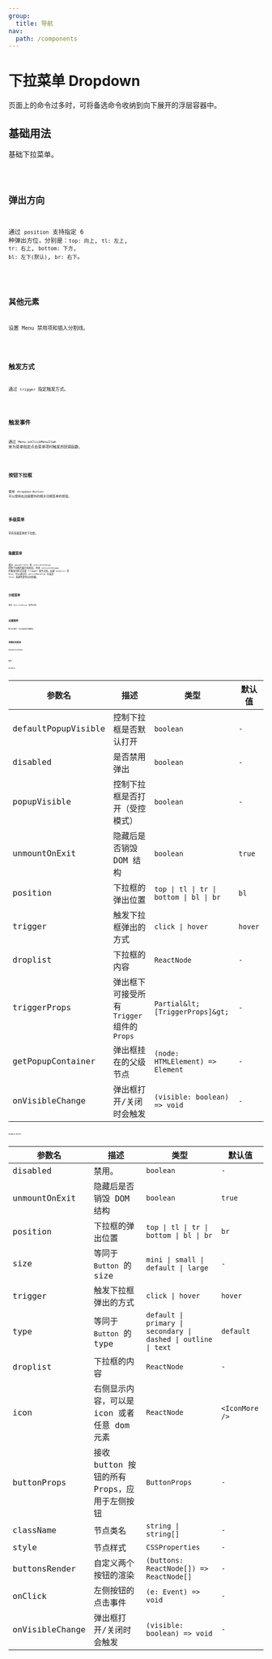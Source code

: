 ```yaml
---
group:
  title: 导航
nav:
  path: /components
---
```


# 下拉菜单 Dropdown

页面上的命令过多时，可将备选命令收纳到向下展开的浮层容器中。

## 基础用法

基础下拉菜单。

<code src="./__demo__/basic">

## 弹出方向

通过 `position` 支持指定 6 种弹出方位，分别是：`top: 向上`, `tl: 左上`, `tr: 右上`, `bottom: 下方`, `bl: 左下(默认)`, `br: 右下`。

<code src="./__demo__/position">

## 其他元素

设置 Menu 禁用项和插入分割线。

<code src="./__demo__/extra-element">

## 触发方式

通过 `trigger` 指定触发方式。

<code src="./__demo__/trigger">

## 触发事件

通过 `Menu.onClickMenuItem` 来为菜单指定点击菜单项时触发的回调函数。

<code src="./__demo__/event">

## 按钮下拉框

使用 `<Dropdown.Button>` 可以使用右边是额外的相关功能菜单的按钮。

<code src="./__demo__/button">

## 多级菜单

带有多级菜单的下拉框。

<code src="./__demo__/sub-menu">

## 隐藏菜单

通过 `popupVisible` 和 `onVisibleChange` 控制下拉框的展开和收起。具体 `onVisibleChange` 的触发时机可查看 Trigger 组件文档。如果 `droplist` 是 `Menu`，可以通过在 `onClickMenuItem` 中返回 `false` 来避免菜单自动隐藏。

<code src="./__demo__/hide">

## 分组菜单

通过 `Menu.ItemGroup` 使用分组。

<code src="./__demo__/item-group">

## 右键菜单

移入区域后，可点击鼠标右键触发。

<code src="./__demo__/right-click">

## 带图标的菜单

菜单项前可以添加图标。

<code src="./__demo__/icon">

## API

### Dropdown

| 参数名 | 描述 | 类型 | 默认值 |
| --- | --- | --- | --- |
| defaultPopupVisible | 控制下拉框是否默认打开 | `boolean` | `-` |
| disabled | 是否禁用弹出 | `boolean` | `-` |
| popupVisible | 控制下拉框是否打开（受控模式） | `boolean` | `-` |
| unmountOnExit | 隐藏后是否销毁 DOM 结构 | `boolean` | `true` |
| position | 下拉框的弹出位置 | `top \| tl \| tr \| bottom \| bl \| br` | `bl` |
| trigger | 触发下拉框弹出的方式 | `click \| hover` | `hover` |
| droplist | 下拉框的内容 | `ReactNode` | `-` |
| triggerProps | 弹出框下可接受所有 `Trigger` 组件的 `Props` | `Partial&lt;[TriggerProps]&gt;` | `-` |
| getPopupContainer | 弹出框挂在的父级节点 | `(node: HTMLElement) => Element` | `-` |
| onVisibleChange | 弹出框打开/关闭时会触发 | `(visible: boolean) => void` | `-` |

### Dropdown.Button

| 参数名 | 描述 | 类型 | 默认值 |
| --- | --- | --- | --- |
| disabled | 禁用。 | `boolean` | `-` |
| unmountOnExit | 隐藏后是否销毁 DOM 结构 | `boolean` | `true` |
| position | 下拉框的弹出位置 | `top \| tl \| tr \| bottom \| bl \| br` | `br` |
| size | 等同于 `Button` 的 size | `mini \| small \| default \| large` | `-` |
| trigger | 触发下拉框弹出的方式 | `click \| hover` | `hover` |
| type | 等同于 `Button` 的 type | `default \| primary \| secondary \| dashed \| outline \| text` | `default` |
| droplist | 下拉框的内容 | `ReactNode` | `-` |
| icon | 右侧显示内容，可以是 icon 或者任意 dom 元素 | `ReactNode` | `<IconMore />` |
| buttonProps | 接收 button 按钮的所有 Props，应用于左侧按钮 | `ButtonProps` | `-` |
| className | 节点类名 | `string \| string[]` | `-` |
| style | 节点样式 | `CSSProperties` | `-` |
| buttonsRender | 自定义两个按钮的渲染 | `(buttons: ReactNode[]) => ReactNode[]` | `-` |
| onClick | 左侧按钮的点击事件 | `(e: Event) => void` | `-` |
| onVisibleChange | 弹出框打开/关闭时会触发 | `(visible: boolean) => void` | `-` |
